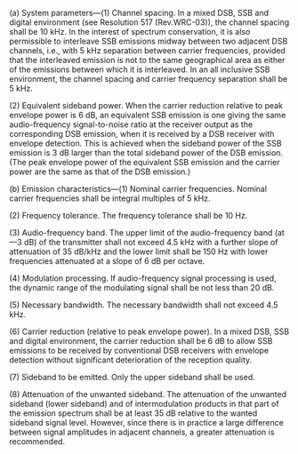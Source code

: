 (a) System parameters—(1) Channel spacing. In a mixed DSB, SSB and digital environment (see Resolution 517 (Rev.WRC-03)), the channel spacing shall be 10 kHz. In the interest of spectrum conservation, it is also permissible to interleave SSB emissions midway between two adjacent DSB channels, i.e., with 5 kHz separation between carrier frequencies, provided that the interleaved emission is not to the same geographical area as either of the emissions between which it is interleaved. In an all inclusive SSB environment, the channel spacing and carrier frequency separation shall be 5 kHz.

(2) Equivalent sideband power. When the carrier reduction relative to peak envelope power is 6 dB, an equivalent SSB emission is one giving the same audio-frequency signal-to-noise ratio at the receiver output as the corresponding DSB emission, when it is received by a DSB receiver with envelope detection. This is achieved when the sideband power of the SSB emission is 3 dB larger than the total sideband power of the DSB emission. (The peak envelope power of the equivalent SSB emission and the carrier power are the same as that of the DSB emission.)

(b) Emission characteristics—(1) Nominal carrier frequencies. Nominal carrier frequencies shall be integral multiples of 5 kHz.

(2) Frequency tolerance. The frequency tolerance shall be 10 Hz.
                      

(3) Audio-frequency band. The upper limit of the audio-frequency band (at—3 dB) of the transmitter shall not exceed 4.5 kHz with a further slope of attenuation of 35 dB/kHz and the lower limit shall be 150 Hz with lower frequencies attenuated at a slope of 6 dB per octave.

(4) Modulation processing. If audio-frequency signal processing is used, the dynamic range of the modulating signal shall be not less than 20 dB.

(5) Necessary bandwidth. The necessary bandwidth shall not exceed 4.5 kHz.

(6) Carrier reduction (relative to peak envelope power). In a mixed DSB, SSB and digital environment, the carrier reduction shall be 6 dB to allow SSB emissions to be received by conventional DSB receivers with envelope detection without significant deterioration of the reception quality.

(7) Sideband to be emitted. Only the upper sideband shall be used.

(8) Attenuation of the unwanted sideband. The attenuation of the unwanted sideband (lower sideband) and of intermodulation products in that part of the emission spectrum shall be at least 35 dB relative to the wanted sideband signal level. However, since there is in practice a large difference between signal amplitudes in adjacent channels, a greater attenuation is recommended.

